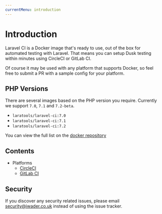 ```yaml
---
currentMenu: introduction
---
```


# Introduction

Laravel CI is a Docker image that's ready to use, out of the box for automated testing with Laravel. That means you can setup Dusk testing within minutes using CircleCI or GitLab CI.

Of course it may be used with any platform that supports Docker, so feel free to submit a PR with a sample config for your platform.

## PHP Versions

There are several images based on the PHP version you require. Currently we support `7.0`, `7.1` and `7.2-beta`.

* `laratools/laravel-ci:7.0`
* `laratools/laravel-ci:7.1`
* `laratools/laravel-ci:7.2`

You can view the full list on the [docker repository](https://hub.docker.com/r/laratools/laravel-ci/tags/)

## Contents

- Platforms 
  - [CircleCI](/laravel-ci/circleci)
  - [GitLab CI](/laravel-ci/gitlab-ci)

## Security

If you discover any security related issues, please email [security@iwader.co.uk](mailto:security@iwader.co.uk) instead of using the issue tracker.
